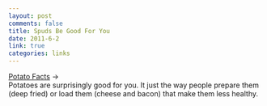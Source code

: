 ```yaml
--- 
layout: post
comments: false
title: Spuds Be Good For You
date: 2011-6-2
link: true
categories: links
---
```

<a href="http://www.spudcitysales.com/potato_facts.php" title="Potato Facts">Potato Facts</a> →
<br />
Potatoes are surprisingly good for you. It just the way people prepare them (deep fried) or load them (cheese and bacon) that make them less healthy.
